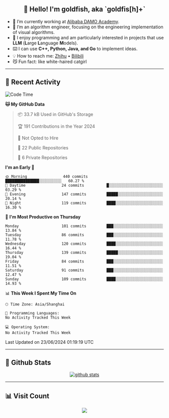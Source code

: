 
<h2 align="center">👋 Hello! I'm goldfish, aka `goldfis[h]+`</h2>

- 📍 I’m currently working at [Alibaba DAMO Academy](https://damo.alibaba.com/).  
- 🌱 I’m an algorithm engineer, focusing on the engineering implementation of visual algorithms.  
- 💬 I enjoy programming and am particularly interested in projects that use **LLM** (**L**arge **L**anguage **M**odels).   
- ⌨️ I can use **C++, Python, Java, and Go** to implement ideas.  
- 💡 How to reach me: [Zhihu](https://www.zhihu.com/people/goldfishh) • [Bilibili](https://space.bilibili.com/11349246)  
- 😼 Fun fact: like white-haired catgirl  

-------

## 🔧 Recent Activity

<!--START_SECTION:waka-->
![Code Time](http://img.shields.io/badge/Code%20Time-86%20hrs%2032%20mins-blue)

**🐱 My GitHub Data** 

> 📦 33.7 kB Used in GitHub's Storage 
 > 
> 🏆 191 Contributions in the Year 2024
 > 
> 🚫 Not Opted to Hire
 > 
> 📜 22 Public Repositories 
 > 
> 🔑 6 Private Repositories 
 > 
**I'm an Early 🐤** 

```text
🌞 Morning                440 commits         ███████████████░░░░░░░░░░   60.27 % 
🌆 Daytime                24 commits          █░░░░░░░░░░░░░░░░░░░░░░░░   03.29 % 
🌃 Evening                147 commits         █████░░░░░░░░░░░░░░░░░░░░   20.14 % 
🌙 Night                  119 commits         ████░░░░░░░░░░░░░░░░░░░░░   16.30 % 
```
📅 **I'm Most Productive on Thursday** 

```text
Monday                   101 commits         ███░░░░░░░░░░░░░░░░░░░░░░   13.84 % 
Tuesday                  86 commits          ███░░░░░░░░░░░░░░░░░░░░░░   11.78 % 
Wednesday                120 commits         ████░░░░░░░░░░░░░░░░░░░░░   16.44 % 
Thursday                 139 commits         █████░░░░░░░░░░░░░░░░░░░░   19.04 % 
Friday                   84 commits          ███░░░░░░░░░░░░░░░░░░░░░░   11.51 % 
Saturday                 91 commits          ███░░░░░░░░░░░░░░░░░░░░░░   12.47 % 
Sunday                   109 commits         ████░░░░░░░░░░░░░░░░░░░░░   14.93 % 
```


📊 **This Week I Spent My Time On** 

```text
🕑︎ Time Zone: Asia/Shanghai

💬 Programming Languages: 
No Activity Tracked This Week

💻 Operating System: 
No Activity Tracked This Week
```


 Last Updated on 23/06/2024 01:19:19 UTC
<!--END_SECTION:waka-->

-------

## 📆 Github Stats

<p align="center">
    <a href="https://github.com/anuraghazra/github-readme-stats">
      <img src="https://github-readme-stats.vercel.app/api?username=goldfishh&show_icons=true&theme=dracula" alt="github stats" />
    </a>
</p>

-------

## 📊 Visit Count

<p align="center">
  <a href="https://count.getloli.com/"><img src="https://count.getloli.com/get/@:goldfishh?theme=rule34"></a>
</p>
